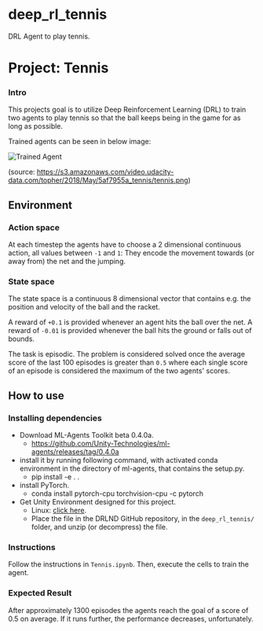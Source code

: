 # deep_rl_tennis

DRL Agent to play tennis.


# Project: Tennis

### Intro

[//]: # (Image References)

[image1]: https://s3.amazonaws.com/video.udacity-data.com/topher/2018/May/5af7955a_tennis/tennis.png "Trained Agent"


This projects goal is to utilize Deep Reinforcement Learning (DRL) to train two agents to play tennis so that the ball keeps being in the game for as long as possible.

Trained agents  can be seen in below image: 

![Trained Agent][image1]

(source: https://s3.amazonaws.com/video.udacity-data.com/topher/2018/May/5af7955a_tennis/tennis.png)

## Environment
### Action space
At each timestep the agents have to choose a 2 dimensional continuous action, all values between `-1` and `1`: They encode the movement towards (or away from) the net and the jumping.

### State space

The state space is a continuous 8 dimensional vector that contains e.g. the position and velocity of the ball and the racket.

A reward of `+0.1` is provided whenever an agent hits the ball over the net.
A reward of `-0.01` is provided whenever the ball hits the ground or falls out of bounds.

The task is episodic. The problem is considered solved once the average score of the last 100 episodes is greater than `0.5` where each single score of an episode is considered the maximum of the two agents' scores.

## How to use

### Installing dependencies

- Download ML-Agents Toolkit beta 0.4.0a.
   - https://github.com/Unity-Technologies/ml-agents/releases/tag/0.4.0a
- install it by running following command, with activated conda environment in the directory of ml-agents, that contains the setup.py.
   - pip install -e . .
- install PyTorch.
    - conda install pytorch-cpu torchvision-cpu -c pytorch
- Get Unity Environment designed for this project.
   - Linux: [click here](https://s3-us-west-1.amazonaws.com/udacity-drlnd/P3/Tennis/Tennis_Linux.zip).
    - Place the file in the DRLND GitHub repository, in the `deep_rl_tennis/` folder, and unzip (or decompress) the file. 

### Instructions

Follow the instructions in `Tennis.ipynb`.
Then, execute the cells to train the agent.

### Expected Result
After approximately 1300 episodes the agents reach the goal of a score of 0.5 on average.
If it runs further, the performance decreases, unfortunately.
